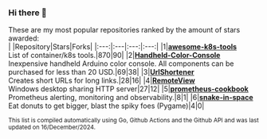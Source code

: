 ### Hi there 👋
These are my most popular repositories ranked by the amount of stars awarded:<br>
| |Repository|Stars|Forks|
|:---:|:---|:---:|:---:|
|1|[**awesome-k8s-tools**](https://github.com/vilaca/awesome-k8s-tools)<br>List of container/k8s tools.|870|90|
|2|[**Handheld-Color-Console**](https://github.com/vilaca/Handheld-Color-Console)<br>Inexpensive handheld Arduino color console. All components can be purchased for less than 20 USD.|69|38|
|3|[**UrlShortener**](https://github.com/vilaca/UrlShortener)<br>Creates short URLs for long links.|28|16|
|4|[**RemoteView**](https://github.com/vilaca/RemoteView)<br>Windows desktop sharing HTTP server|27|12|
|5|[**prometheus-cookbook**](https://github.com/vilaca/prometheus-cookbook)<br>Prometheus alerting, monitoring and observability.|8|1|
|6|[**snake-in-space**](https://github.com/vilaca/snake-in-space)<br>Eat donuts to get bigger, blast the spiky foes (Pygame)|4|0|

<sub>This list is compiled automatically using Go, Github Actions and the Github API and was last updated on 16/December/2024.</sub>
